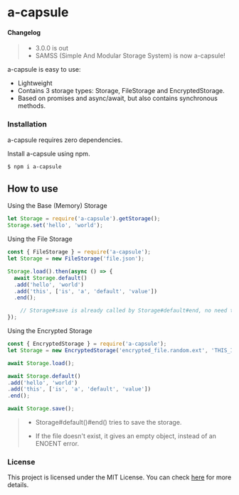 
# a-capsule

#### Changelog

> - 3.0.0 is out
> - SAMSS (Simple And Modular Storage System) is now a-capsule!

a-capsule is easy to use:

  - Lightweight
  - Contains 3 storage types: Storage, FileStorage and EncryptedStorage.
  - Based on promises and async/await, but also contains synchronous methods.

### Installation

a-capsule requires zero dependencies.

Install a-capsule using npm.

```sh
$ npm i a-capsule
```

## How to use

Using the Base (Memory) Storage
```js
let Storage = require('a-capsule').getStorage();
Storage.set('hello', 'world');
```
Using the File Storage
```js
const { FileStorage } = require('a-capsule');
let Storage = new FileStorage('file.json');

Storage.load().then(async () => {
  await Storage.default()
  .add('hello', 'world')
  .add('this', ['is', 'a', 'default', 'value'])
  .end();

	// Storage#save is already called by Storage#default#end, no need to call it!
});
```

Using the Encrypted Storage
```js
const { EncryptedStorage } = require('a-capsule');
let Storage = new EncryptedStorage('encrypted_file.random.ext', 'THIS_IS_THE_PASSWORD', 'aes256');

await Storage.load();

await Storage.default()
.add('hello', 'world')
.add('this', ['is', 'a', 'default', 'value'])
.end();

await Storage.save();
```
> - Storage#default()#end() tries to save the storage.
>
> - If the file doesn't exist, it gives an empty object, instead of an ENOENT error.

### License

This project is licensed under the MIT License. You can check [here](https://www.opensource.org/licenses/mit-license.php) for more details.
